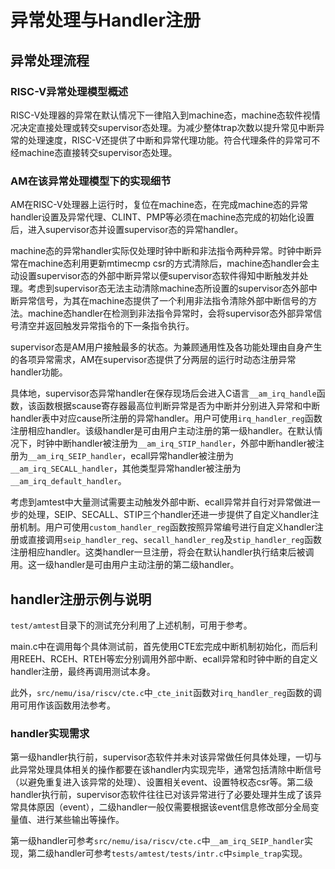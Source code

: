 # 异常处理与Handler注册

## 异常处理流程

### RISC-V异常处理模型概述

RISC-V处理器的异常在默认情况下一律陷入到machine态，machine态软件视情况决定直接处理或转交supervisor态处理。为减少整体trap次数以提升常见中断异常的处理速度，RISC-V还提供了中断和异常代理功能。符合代理条件的异常可不经machine态直接转交supervisor态处理。

### AM在该异常处理模型下的实现细节

AM在RISC-V处理器上运行时，复位在machine态，在完成machine态的异常handler设置及异常代理、CLINT、PMP等必须在machine态完成的初始化设置后，进入supervisor态并设置supervisor态的异常handler。

machine态的异常handler实际仅处理时钟中断和非法指令两种异常。时钟中断异常在machine态利用更新mtimecmp csr的方式清除后，machine态handler会主动设置supervisor态的外部中断异常以便supervisor态软件得知中断触发并处理。考虑到supervisor态无法主动清除machine态所设置的supervisor态外部中断异常信号，为其在machine态提供了一个利用非法指令清除外部中断信号的方法。machine态handler在检测到非法指令异常时，会将supervisor态外部异常信号清空并返回触发异常指令的下一条指令执行。

supervisor态是AM用户接触最多的状态。为兼顾通用性及各功能处理由自身产生的各项异常需求，AM在supervisor态提供了分两层的运行时动态注册异常handler功能。

具体地，supervisor态异常handler在保存现场后会进入C语言`__am_irq_handle`函数，该函数根据scause寄存器最高位判断异常是否为中断并分别进入异常和中断handler表中对应cause所注册的异常handler。用户可使用`irq_handler_reg`函数注册相应handler。该级handler是可由用户主动注册的第一级handler。在默认情况下，时钟中断handler被注册为`__am_irq_STIP_handler`，外部中断handler被注册为`__am_irq_SEIP_handler`，ecall异常handler被注册为`__am_irq_SECALL_handler`，其他类型异常handler被注册为`__am_irq_default_handler`。

考虑到amtest中大量测试需要主动触发外部中断、ecall异常并自行对异常做进一步的处理，SEIP、SECALL、STIP三个handler还进一步提供了自定义handler注册机制。用户可使用`custom_handler_reg`函数按照异常编号进行自定义handler注册或直接调用`seip_handler_reg`、`secall_handler_reg`及`stip_handler_reg`函数注册相应handler。这类handler一旦注册，将会在默认handler执行结束后被调用。这一级handler是可由用户主动注册的第二级handler。

## handler注册示例与说明

`test/amtest`目录下的测试充分利用了上述机制，可用于参考。

main.c中在调用每个具体测试前，首先使用CTE宏完成中断机制初始化，而后利用REEH、RCEH、RTEH等宏分别调用外部中断、ecall异常和时钟中断的自定义handler注册，最终再调用测试本身。

此外，`src/nemu/isa/riscv/cte.c`中`_cte_init`函数对`irq_handler_reg`函数的调用可用作该函数用法参考。

### handler实现需求

第一级handler执行前，supervisor态软件并未对该异常做任何具体处理，一切与此异常处理具体相关的操作都要在该handler内实现完毕，通常包括清除中断信号（以避免重复进入该异常的处理）、设置相关event、设置特权态csr等。第二级handler执行前，supervisor态软件往往已对该异常进行了必要处理并生成了该异常具体原因（event），二级handler一般仅需要根据该event信息修改部分全局变量值、进行某些输出等操作。

第一级handler可参考`src/nemu/isa/riscv/cte.c`中`__am_irq_SEIP_handler`实现，第二级handler可参考`tests/amtest/tests/intr.c`中`simple_trap`实现。